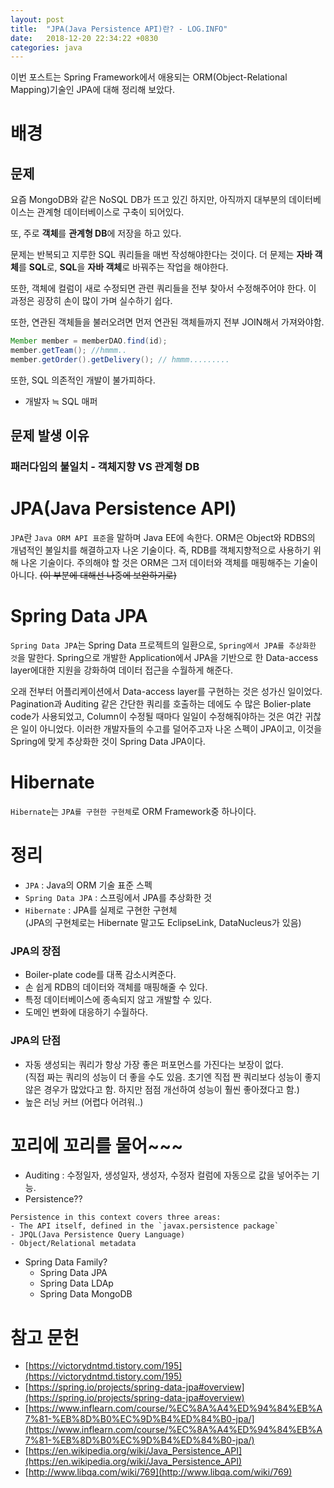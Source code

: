 ```yaml
---
layout: post
title:  "JPA(Java Persistence API)란? - LOG.INFO"
date:   2018-12-20 22:34:22 +0830
categories: java
---
```


이번 포스트는 Spring Framework에서 애용되는 ORM(Object-Relational Mapping)기술인 JPA에 대해 정리해 보았다.

# 배경

## 문제

요즘 MongoDB와 같은 NoSQL DB가 뜨고 있긴 하지만, 아직까지 대부분의 데이터베이스는 관계형 데이터베이스로 구축이 되어있다.

또, 주로 **객체**를 **관계형 DB**에 저장을 하고 있다.

문제는 반복되고 지루한 SQL 쿼리들을 매번 작성해야한다는 것이다. 더 문제는 **자바 객체**를 **SQL**로, **SQL**을 **자바 객체**로 바꿔주는 작업을 해야한다.

또한, 객체에 컬럼이 새로 수정되면 관련 쿼리들을 전부 찾아서 수정해주어야 한다. 이 과정은 굉장히 손이 많이 가며 실수하기 쉽다.

또한, 연관된 객체들을 불러오려면 먼저 연관된 객체들까지 전부 JOIN해서 가져와야함.

```java
Member member = memberDAO.find(id);
member.getTeam(); //hmmm..
member.getOrder().getDelivery(); // hmmm.........
```

또한, SQL 의존적인 개발이 불가피하다.  
- 개발자 ≒ SQL 매퍼

## 문제 발생 이유

### 패러다임의 불일치 - 객체지향 VS 관계형 DB


# JPA(Java Persistence API)

`JPA`란 `Java ORM API 표준`을 말하며 Java EE에 속한다. ORM은 Object와 RDBS의 개념적인 불일치를 해결하고자 나온 기술이다. 즉, RDB를 객체지향적으로 사용하기 위해 나온 기술이다. 주의해야 할 것은 ORM은 그저 데이터와 객체를 매핑해주는 기술이 아니다. ~~(이 부분에 대해선 나중에 보완하기로)~~

# Spring Data JPA

`Spring Data JPA`는 Spring Data 프로젝트의 일환으로, `Spring에서 JPA를 추상화한 것`을 말한다. Spring으로 개발한 Application에서 JPA을 기반으로 한 Data-access layer에대한 지원을 강화하여 데이터 접근을 수월하게 해준다.

오래 전부터 어플리케이션에서 Data-access layer를 구현하는 것은 성가신 일이었다. Pagination과 Auditing 같은 간단한 쿼리를 호출하는 데에도 수 많은 Bolier-plate code가 사용되었고, Column이 수정될 때마다 일일이 수정해줘야하는 것은 여간 귀찮은 일이 아니었다. 이러한 개발자들의 수고를 덜어주고자 나온 스펙이 JPA이고, 이것을 Spring에 맞게 추상화한 것이 Spring Data JPA이다. 

# Hibernate

`Hibernate`는 `JPA를 구현한 구현체`로 ORM Framework중 하나이다.

# 정리

- `JPA` : Java의 ORM 기술 표준 스펙
- `Spring Data JPA` : 스프링에서 JPA를 추상화한 것
- `Hibernate` : JPA를 실제로 구현한 구현체  
(JPA의 구현체로는 Hibernate 말고도 EclipseLink, DataNucleus가 있음)

### JPA의 장점

- Boiler-plate code를 대폭 감소시켜준다.
- 손 쉽게 RDB의 데이터와 객체를 매핑해줄 수 있다.
- 특정 데이터베이스에 종속되지 않고 개발할 수 있다.
- 도메인 변화에 대응하기 수월하다. 

### JPA의 단점

- 자동 생성되는 쿼리가 항상 가장 좋은 퍼포먼스를 가진다는 보장이 없다.  
(직접 짜는 쿼리의 성능이 더 좋을 수도 있음. 초기엔 직접 짠 쿼리보다 성능이 좋지 않은 경우가 많았다고 함. 하지만 점점 개선하여 성능이 훨씬 좋아졌다고 함.)
- 높은 러닝 커브 (어렵다 어려워..)

# 꼬리에 꼬리를 물어~~~

- Auditing : 수정일자, 생성일자, 생성자, 수정자 컬럼에 자동으로 값을 넣어주는 기능.
- Persistence??  

```
Persistence in this context covers three areas:  
- The API itself, defined in the `javax.persistence package`  
- JPQL(Java Persistence Query Language)  
- Object/Relational metadata
```

- Spring Data Family?
    - Spring Data JPA
    - Spring Data LDAp
    - Spring Data MongoDB

# 참고 문헌

- [https://victorydntmd.tistory.com/195](https://victorydntmd.tistory.com/195)
- [https://spring.io/projects/spring-data-jpa#overview](https://spring.io/projects/spring-data-jpa#overview)
- [https://www.inflearn.com/course/%EC%8A%A4%ED%94%84%EB%A7%81-%EB%8D%B0%EC%9D%B4%ED%84%B0-jpa/](https://www.inflearn.com/course/%EC%8A%A4%ED%94%84%EB%A7%81-%EB%8D%B0%EC%9D%B4%ED%84%B0-jpa/)
- [https://en.wikipedia.org/wiki/Java_Persistence_API](https://en.wikipedia.org/wiki/Java_Persistence_API)
- [http://www.libqa.com/wiki/769](http://www.libqa.com/wiki/769)